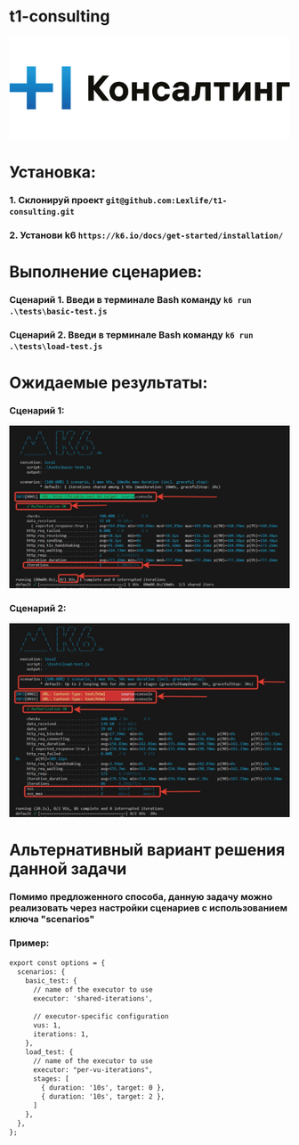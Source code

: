 # t1-consulting

![t1-consulting](./img/t1-consulting.jpg)

# Установка:

### 1. Склонируй проект ```git@github.com:Lexlife/t1-consulting.git```

### 2. Установи k6 ```https://k6.io/docs/get-started/installation/```

# Выполнение сценариев:

### Сценарий 1. Введи в терминале Bash команду ```k6 run .\tests\basic-test.js```

### Сценарий 2. Введи в терминале Bash команду ```k6 run .\tests\load-test.js```

# Ожидаемые результаты:

### Сценарий 1:
![t1-consulting](./img/scenario_one.jpg)

### Сценарий 2:
![t1-consulting](./img/scenario_two.jpg)

# Альтернативный вариант решения данной задачи
### Помимо предложенного способа, данную задачу можно реализовать через настройки сценариев с использованием ключа "scenarios"

### Пример:
```
export const options = {
  scenarios: {
    basic_test: {
      // name of the executor to use
      executor: 'shared-iterations',
      
      // executor-specific configuration
      vus: 1,
      iterations: 1,
    },
    load_test: {
      // name of the executor to use
      executor: "per-vu-iterations",
      stages: [
        { duration: '10s', target: 0 },
        { duration: '10s', target: 2 },
      ]
    },
  },
};

```